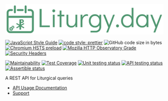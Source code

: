 ![logo](src/logo.svg)

[![JavaScript Style Guide](https://img.shields.io/badge/code_style-standard-brightgreen.svg?style=flat)](https://standardjs.com)
[![code style: prettier](https://img.shields.io/badge/code_style-prettier-ff69b4.svg?style=flat)](https://prettier.io)
![GitHub code size in bytes](https://img.shields.io/github/languages/code-size/aensley/liturgy-day?style=flat)
[![Chromium HSTS preload](https://img.shields.io/hsts/preload/liturgy.day?style=flat)](https://hstspreload.org/?domain=liturgy.day)
[![Mozilla HTTP Observatory Grade](https://img.shields.io/mozilla-observatory/grade-score/liturgy.day?publish&style=flat)](https://observatory.mozilla.org/analyze/liturgy.day)
[![Security Headers](https://img.shields.io/security-headers?style=flat&url=https%3A%2F%2Fliturgy.day)](https://securityheaders.com/?q=liturgy.day&followRedirects=on)

[![Maintainability](https://api.codeclimate.com/v1/badges/8c22f05153c7133b5259/maintainability)](https://codeclimate.com/github/aensley/liturgy-day/maintainability)
[![Test Coverage](https://api.codeclimate.com/v1/badges/8c22f05153c7133b5259/test_coverage)](https://codeclimate.com/github/aensley/liturgy-day/test_coverage)
[![Unit testing status](https://img.shields.io/github/workflow/status/aensley/liturgy-day/ci/main?label=ci)](https://github.com/aensley/liturgy-day/actions/workflows/ci.yml?query=branch%3Amain)
[![API testing status](https://img.shields.io/github/workflow/status/aensley/liturgy-day/integration-test/main?label=api)](https://github.com/aensley/liturgy-day/actions/workflows/integration-test.yml?query=branch%3Amain)
[![Assertible status](https://assertible.com/apis/04fecc16-3562-4972-b580-0bc9b4f81d8a/status?api_token=Lqffg4eC448DK1Zb)](https://assertible.com/dashboard#/services/04fecc16-3562-4972-b580-0bc9b4f81d8a/results)

A REST API for Liturgical queries

- [API Usage Documentation](https://liturgy.day/docs/)
- [Support](https://github.com/aensley/liturgy-day/issues/new/choose)
